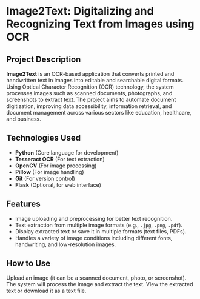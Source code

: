 # **Image2Text: Digitalizing and Recognizing Text from Images using OCR**

## **Project Description**
**Image2Text** is an OCR-based application that converts printed and handwritten text in images into editable and searchable digital formats. Using Optical Character Recognition (OCR) technology, the system processes images such as scanned documents, photographs, and screenshots to extract text. The project aims to automate document digitization, improving data accessibility, information retrieval, and document management across various sectors like education, healthcare, and business.

## **Technologies Used**
- **Python** (Core language for development)
- **Tesseract OCR** (For text extraction)
- **OpenCV** (For image processing)
- **Pillow** (For image handling)
- **Git** (For version control)
- **Flask** (Optional, for web interface)

## **Features**
- Image uploading and preprocessing for better text recognition.
- Text extraction from multiple image formats (e.g., `.jpg`, `.png`, `.pdf`).
- Display extracted text or save it in multiple formats (text files, PDFs).
- Handles a variety of image conditions including different fonts, handwriting, and low-resolution images.

## **How to Use**
Upload an image (it can be a scanned document, photo, or screenshot).
The system will process the image and extract the text.
View the extracted text or download it as a text file.
